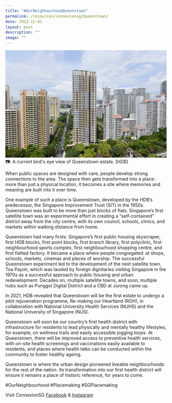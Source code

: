 ```yaml
---
title: "#OurNeighbourhoodQueenstown"
permalink: /resources/connexionsg/Queenstown/
date: 2022-12-01
layout: post
description: ""
image: ""
---
```

![](/images/connexionsg/2023/Queenstown.jpg)
📷: A current bird's eye view of Queenstown estate. [HDB]

When public spaces are designed with care, people develop strong connections to the area. The space then gets transformed into a place: more than just a physical location, it becomes a site where memories and meaning are built into it over time. 

One example of such a place is Queenstown, developed by the HDB’s predecessor, the Singapore Improvement Trust (SIT) in the 1950s. Queenstown was built to be more than just blocks of flats. Singapore’s first satellite town was an experimental effort in creating a “self-contained” district away from the city centre, with its own council, schools, clinics, and markets within walking distance from home.

Queenstown had many firsts: Singapore’s first public housing skyscraper, first HDB blocks, first point blocks, first branch library, first polyclinic, first neighbourhood sports complex, first neighbourhood shopping centre, and first flatted factory. It became a place where people congregated: at shops, schools, markets, cinemas and places of worship. The successful Queenstown experiment led to the development of the next satellite town, Toa Payoh, which was lauded by foreign dignitaries visiting Singapore in the 1970s as a successful approach to public housing and urban redevelopment. Decades on, multiple satellite towns, and soon, multiple hubs such as Punggol Digital District and a CBD at Jurong came up. 

In 2021, HDB revealed that Queenstown will be the first estate to undergo a pilot rejuvenation programme, Re-making our Heartland (ROH), in collaboration with National University Health Services (NUHS) and the National University of Singapore (NUS).

Queenstown will soon be our country’s first health district with infrastructure for residents to lead physically and mentally healthy lifestyles, for example, on wellness trails and easily accessible jogging loops. At Queenstown, there will be improved access to preventive health services, with on-site health screenings and vaccinations easily available to residents, and places where health talks can be conducted within the community to foster healthy ageing.

Queenstown is where the urban design pioneered liveable neighbourhoods for the rest of the nation. Its transformation into our first health district will ensure it remains a place of historic reference, for years to come.

#OurNeighbourhood #Placemaking #SGPlacemaking

Visit ConnexionSG [Facebook](https://www.facebook.com/ConnexionSG) & [Instagram](https://www.instagram.com/connexionsg/)